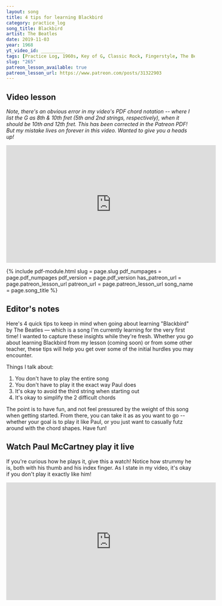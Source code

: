 ```yaml
---
layout: song
title: 4 tips for learning Blackbird
category: practice_log
song_title: Blackbird
artist: The Beatles
date: 2019-11-03
year: 1968
yt_video_id: _________
tags: [Practice Log, 1960s, Key of G, Classic Rock, Fingerstyle, The Beatles]
slug: "265"
patreon_lesson_available: true
patreon_lesson_url: https://www.patreon.com/posts/31322903
---
```


## Video lesson

_Note, there's an obvious error in my video's PDF chord notation -- where I list the G as 8th & 10th fret (5th and 2nd strings, respectively), when it should be 10th and 12th fret. This has been corrected in the Patreon PDF! But my mistake lives on forever in this video. Wanted to give you a heads up!_

<iframe width="560" height="315" src="https://www.youtube.com/embed/BwnL0t87I3Y?showinfo=0" frameborder="0" allowfullscreen></iframe>

<!-- Coming soon... -->

{% include pdf-module.html
     slug = page.slug
     pdf_numpages = page.pdf_numpages
     pdf_version = page.pdf_version
     has_patreon_url = page.patreon_lesson_url
     patreon_url = page.patreon_lesson_url
     song_name = page.song_title %}

## Editor's notes

Here's 4 quick tips to keep in mind when going about learning "Blackbird" by The Beatles –– which is a song I'm currently learning for the very first time! I wanted to capture these insights while they're fresh. Whether you go about learning Blackbird from my lesson (coming soon) or from some other teacher, these tips will help you get over some of the initial hurdles you may encounter.

Things I talk about:

1. You don't have to play the entire song
2. You don't have to play it the exact way Paul does
3. It's okay to avoid the third string when starting out
4. It's okay to simplify the 2 difficult chords

The point is to have fun, and not feel pressured by the weight of this song when getting started. From there, you can take it as as you want to go -- whether your goal is to play it like Paul, or you just want to casually futz around with the chord shapes. Have fun!

## Watch Paul McCartney play it live

If you're curious how he plays it, give this a watch! Notice how strummy he is, both with his thumb and his index finger. As I state in my video, it's okay if you don't play it exactly like him!

<iframe width="560" height="315" src="https://www.youtube.com/embed/RDxfjUEBT9I" frameborder="0" allow="accelerometer; autoplay; encrypted-media; gyroscope; picture-in-picture" allowfullscreen></iframe>
